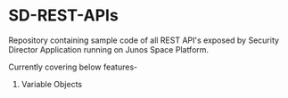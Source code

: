 # SD-REST-APIs
Repository containing sample code of all REST API's exposed by Security Director Application running on Junos Space Platform.

Currently covering below features-
1) Variable Objects
